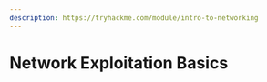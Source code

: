 ```yaml
---
description: https://tryhackme.com/module/intro-to-networking
---
```


# Network Exploitation Basics

